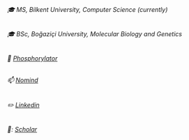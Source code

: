 ###### :mortar_board: MS, Bilkent University, Computer Science (currently)
###### :mortar_board: BSc, Boğaziçi University, Molecular Biology and Genetics
###### :school_satchel: [Phosphorylator](https://sb4j.case.edu/wsgi/phosphorylator/)
###### :mailbox: [Nomind](http://ciceklab.cs.bilkent.edu.tr/nomind/web/)
###### :pencil2: [Linkedin](https://www.linkedin.com/in/gunkaynar/)
###### 🏫: [Scholar](https://scholar.google.com/citations?user=yg_fsO0AAAAJ&hl=en)

